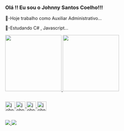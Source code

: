 

### Olá !! Eu sou o Johnny Santos Coelho!!!

 🔭-Hoje trabalho como Auxiliar Administrativo...
 
 🌱-Estudando C# , Javascript...



<div>
  <a href="https://github.com/JohnnySantosCoelho">
  <img height="180cm" src="https://github-readme-stats.vercel.app/api?username=johnnysantoscoelho&theme=transparent&show_icons=true"/>    
  <img height="180cm" src="https://github-readme-stats.vercel.app/api/top-langs/?username=johnnysantoscoelho&layout=compact&langs_count=16&theme=transparent"/>  
</div>

##
<div>
  <img align="center" alt="johnny-Js"height="30" widht="40 "src="https://img.shields.io/badge/JavaScript-F7DF1E?style=for-the-badge&logo=javascript&logoColor=black">
  <img align="center" alt="johnny-HTML"height="30" widht="40 "src="https://img.shields.io/badge/HTML-239120?style=for-the-badge&logo=html5&logoColor=white">
  <img align="center" alt="johnny-C#"height="30" widht="40 "src="https://img.shields.io/badge/C%23-239120?style=for-the-badge&logo=c-sharp&logoColor=white">
  <img align="center" alt="johnny-C#"height="30" widht="40 "src="https://img.shields.io/badge/CSS-239120?&style=for-the-badge&logo=css3&logoColor=white">
</div>

## 


<div>
    <a href="https://github.com/JohnnySantosCoelho" target="_black"><img src="https://img.shields.io/badge/GitHub-100000?style=for-the-badge&logo=github&logoColor=white"/>
    <a href="https://www.linkedin.com/in/johnnysantoscoelho/" target="_black"><img src="https://img.shields.io/badge/LinkedIn-0077B5?style=for-the-badge&logo=linkedin&logoColor=white">
</div

